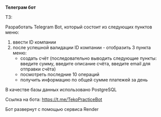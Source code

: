 **Телеграм бот**

ТЗ:

Разработать Telegram Bot, который состоит из следующих пунктов меню:
   
1. ввести ID компании
2.  после успешной валидации ID компании - отобразить 3 пункта меню:
    * создать счёт (последовательно выводить следующие пункты: введите сумму, введите описание счёта, введите email для отправки счёта)
    * посмотреть последние 10 операций
    * получить информацию по общей сумме платежей за день


В качестве базы данных использовано PostgreSQL

Ссылка на бота: https://t.me/TekoPracticeBot

Бот развернут с помощью сервиса Render